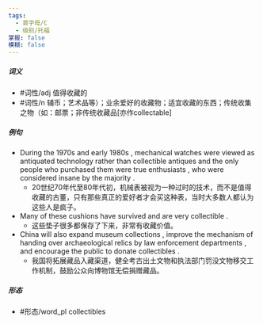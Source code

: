 ```yaml
---
tags:
  - 首字母/C
  - 级别/托福
掌握: false
模糊: false
---
```

##### 词义
- #词性/adj  值得收藏的
- #词性/n  辅币；艺术品等）；业余爱好的收藏物；适宜收藏的东西；传统收集之物（如：邮票；非传统收藏品[亦作collectable]
##### 例句
- During the 1970s and early 1980s , mechanical watches were viewed as antiquated technology rather than collectible antiques and the only people who purchased them were true enthusiasts , who were considered insane by the majority .
	- 20世纪70年代至80年代初，机械表被视为一种过时的技术，而不是值得收藏的古董，只有那些真正的爱好者才会买这种表，当时大多数人都认为这些人是疯子。
- Many of these cushions have survived and are very collectible .
	- 这些垫子很多都保存了下来，非常有收藏价值。
- China will also expand museum collections , improve the mechanism of handing over archaeological relics by law enforcement departments , and encourage the public to donate collectibles .
	- 我国将拓展藏品入藏渠道，健全考古出土文物和执法部门罚没文物移交工作机制，鼓励公众向博物馆无偿捐赠藏品。
##### 形态
- #形态/word_pl collectibles
